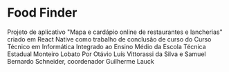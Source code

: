 # Food Finder


Projeto de aplicativo "Mapa e cardápio online de restaurantes e lancherias" criado em React Native como trabalho de conclusão de curso do Curso Técnico em Informática Integrado ao Ensino Médio da Escola Técnica Estadual Monteiro Lobato
Por Otávio Luís Vittorassi da Silva e Samuel Bernardo Schneider, coordenador Guilherme Lauck

